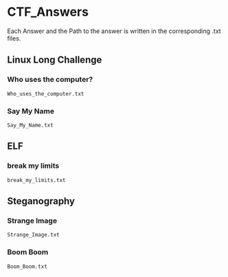 # CTF_Answers

Each Answer and the Path to the answer is written in the corresponding .txt files. <br>

## Linux Long Challenge

### Who uses the computer?

```
Who_uses_the_computer.txt
```

### Say My Name

```
Say_My_Name.txt
```
## ELF

### break my limits

```
break_my_limits.txt
```
## Steganography

### Strange Image

```
Strange_Image.txt
```

### Boom Boom

```
Boom_Boom.txt
```